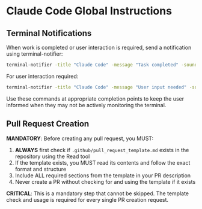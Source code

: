 # Claude Code Global Instructions

## Terminal Notifications

When work is completed or user interaction is required, send a notification using terminal-notifier:

```bash
terminal-notifier -title "Claude Code" -message "Task completed" -sound default
```

For user interaction required:
```bash
terminal-notifier -title "Claude Code" -message "User input needed" -sound default
```

Use these commands at appropriate completion points to keep the user informed when they may not be actively monitoring the terminal.

## Pull Request Creation

**MANDATORY**: Before creating any pull request, you MUST:

1. **ALWAYS** first check if `.github/pull_request_template.md` exists in the repository using the Read tool
2. If the template exists, you MUST read its contents and follow the exact format and structure
3. Include ALL required sections from the template in your PR description
4. Never create a PR without checking for and using the template if it exists

**CRITICAL**: This is a mandatory step that cannot be skipped. The template check and usage is required for every single PR creation request.
